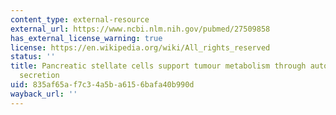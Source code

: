 ```yaml
---
content_type: external-resource
external_url: https://www.ncbi.nlm.nih.gov/pubmed/27509858
has_external_license_warning: true
license: https://en.wikipedia.org/wiki/All_rights_reserved
status: ''
title: Pancreatic stellate cells support tumour metabolism through autophagic alanine
  secretion
uid: 835af65a-f7c3-4a5b-a615-6bafa40b990d
wayback_url: ''
---
```

